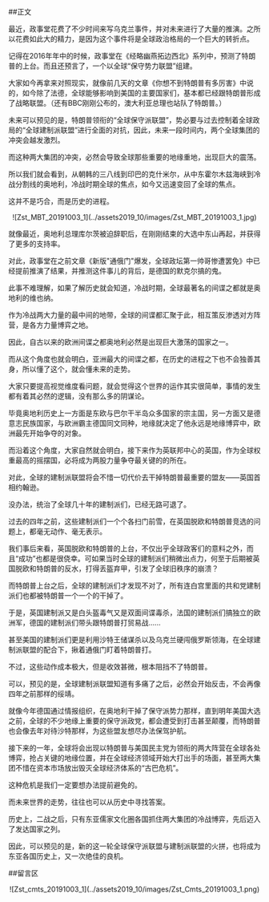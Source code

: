 ##正文

最近，政事堂花费了不少时间来写乌克兰事件，并对未来进行了大量的推演。之所以花费如此大的精力，是因为这个事件将是全球政治格局的一个巨大的转折点。

记得在2016年年中的时候，政事堂在《经略幽燕拓边西北》系列中，预测了特朗普的上台。而且还预言了，一个以全球“保守势力联盟”组建。

大家如今再拿来对照现实，就像前几天的文章《你想不到特朗普有多厉害》中说的，如今除了法德，全球能够影响到美国的主要国家们，基本都已经跟特朗普形成了战略联盟。（还有BBC刚刚公布的，澳大利亚总理也站队了特朗普。）

未来可以预见的是，特朗普领衔的“全球保守派联盟”，势必要与过去控制着全球政局的“全球建制派联盟”进行全面的对抗，因此，未来一段时间内，两个全球集团的冲突会越发激烈。

而这种两大集团的冲突，必然会导致全球那些重要的地缘重地，出现巨大的震荡。

所以我们就会看到，从朝韩的三八线到印巴的克什米尔，从中东霍尔木兹海峡到冷战分割线的奥地利，冷战时期全球的焦点，如今又迅速变回了全球的焦点。

这并不是巧合，而是历史的进程。

 <div align="center">![Zst_MBT_20191003_1](../assets2019_10/images/Zst_MBT_20191003_1.jpg)</div>

就像最近，奥地利总理库尔茨被迫辞职后，在刚刚结束的大选中东山再起，并获得了更多的支持率。

对此，政事堂在之前文章《新版"通俄门"爆发，全球政坛第一帅哥惨遭罢免》中已经提前推演了结果，并推测这件事儿的背后，是德国的默克尔搞的鬼。

此事不难理解，如果了解历史就会知道，冷战时期，全球最著名的间谍之都就是奥地利的维也纳。

作为冷战两大力量的最中间的地带，全球的间谍都汇聚于此，相互策反渗透对方阵营，是各方力量博弈之地。

因此，自古以来的欧洲间谍之都奥地利必然是出现巨大激荡的国家之一。

而从这个角度也就会明白，亚洲最大的间谍之都，在历史的进程之下也不会独善其身，所以懂了这个，就会懂未来的走势。

大家只要提高视觉维度看问题，就会觉得这个世界的运作其实很简单，事情的发生都有着其必然的逻辑，没有那么多的阴谋论。

毕竟奥地利历史上一方面是东欧与巴尔干半岛众多国家的宗主国，另一方面又是德意志民族国家，与欧洲霸主德国同文同种，地缘就决定了他永远是地缘博弈中，欧洲最先开始争夺的对象。

而沿着这个角度，大家自然就会明白，接下来作为英联邦中心的英国，作为全球权重最高的摇摆国，必将成为两股力量争夺最关键的的所在。

对此，全球的建制派联盟将会不惜一切代价去干掉特朗普最重要的盟友——英国首相约翰逊。

没办法，统治了全球几十年的建制派们，已经无路可退了。

过去的四年之前，这些建制派们一个个各扫门前雪，在英国脱欧和特朗普竞选的问题上，都毫无动作、毫无表示。

我们事后来看，英国脱欧和特朗普的上台，不仅出乎全球政客们的意料之外，而且“成功”也都是很侥幸。可如果当时全球的建制派们稍微出点力，何至于后期被英国脱欧和特朗普的反水，打得丢盔弃甲，引发了全球旧秩序的崩溃？

而特朗普上台之后，全球的建制派们才发现不对了，所有连白宫里面的共和党建制派们也都被特朗普一个一个的干掉了。

于是，英国建制派又是白头盔毒气又是双面间谍毒杀，法国的建制派们搞独立的欧洲军，德国的建制派们带头跟特朗普打贸易战......

甚至美国的建制派们更是利用沙特王储谋杀以及乌克兰硬闯俄罗斯领海，在全球建制派联盟的配合下，揪着通俄门盯着特朗普打。

不过，这些动作成本极大，但是收效甚微，根本阻挡不了特朗普。

可以，预见的是，全球建制派联盟知道有多痛了之后，必然会开始反击，不会再像四年之前那样的绥靖。

就像今年德国通过情报组织，在奥地利干掉了保守派势力那样，直到明年美国大选之前，全球的不少地缘上重要的保守派政党，都会遭受到打击甚至颠覆，而特朗普也会像去年对待沙特那样，为这些盟友想尽办法保驾护航。

接下来的一年，全球将会出现以特朗普与美国民主党为领衔的两大阵营在全球各处博弈，抢占关键的地缘位置，并在全球经济领域开始大打出手的场面，甚至两大集团不惜在资本市场放出毁灭全球经济体系的“古巴危机”。

这种危机是我们一定要想办法提前避免的。

而未来世界的走势，往往也可以从历史中寻找答案。

历史上，二战之后，只有东亚儒家文化圈各国抓住两大集团的冷战博弈，先后迈入了发达国家之列。

因此，可以预见的是，新的这一轮全球保守派联盟与建制派联盟的火拼，也将成为东亚各国历史上，又一次绝佳的良机。

##留言区
 <div align="center">![Zst_cmts_20191003_1](../assets2019_10/images/Zst_Cmts_20191003_1.png)</div>